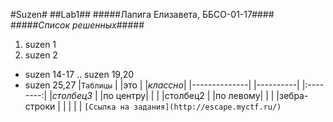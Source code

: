 #Suzen#
##Lab1##
#####Лапига Елизавета, ББСО-01-17####
#####_Список решенных_#####
1. suzen 1
2. suzen 2
* suzen 14-17
.. suzen 19,20
* suzen 25,27
|`Таблицы`       | |это       | |*классно*|
|--------------| |----------| |:--------:|
|*столбец3*      | |по центру| |   |
|столбец2      | |по левому| |   |
|зебра-строки  | |         | |  </head>  |
`[Ссылка на задания](http://escape.myctf.ru/)`
